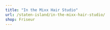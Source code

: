 ```yaml
---
title: "In the Mixx Hair Studio"
url: /staten-island/in-the-mixx-hair-studio/
shop: Friseur
---
```

